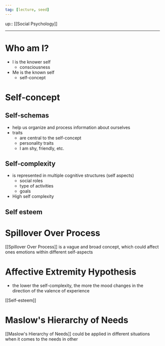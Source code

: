 ```yaml
---
tag: [lecture, seed]
---
```

up:: [[Social Psychology]]
___
# Who am I?
- I is the knower self
	- consciousness
- Me is the known self
	- self-concept
# Self-concept
## Self-schemas
- help us organize and process information about ourselves
- traits 
	- are central to the self-concept
	- personality traits
	- I am shy, friendly, etc.
## Self-complexity
- is represented in multiple cognitive structures (self aspects)
	- social roles
	- type of activities
	- goals
- High self complexity
## Self esteem

# Spillover Over Process
[[Spillover Over Process]] is a vague and broad concept, which could affect ones emotions within different self-aspects
# Affective Extremity Hypothesis
- the lower the self-complexity, the more the mood changes in the direction of the valence of experience

[[Self-esteem]]

# Maslow's Hierarchy of Needs
[[Maslow's Hierarchy of Needs]] could be applied in different situations when it comes to the needs in other 



